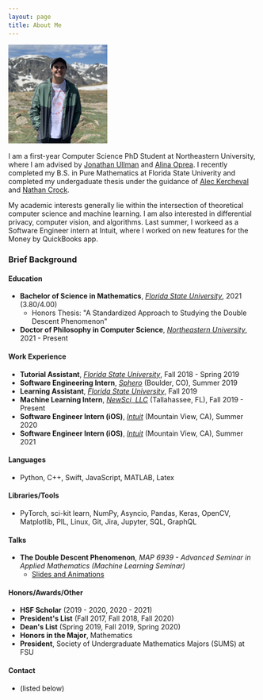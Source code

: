 ```yaml
---
layout: page
title: About Me
---
```


<img src="media/me.jpg" alt="me" style="width:200px;"/>

I am a first-year Computer Science PhD Student at Northeastern University, where I am advised by [Jonathan Ullman](https://www.ccs.neu.edu/home/jullman/) and [Alina Oprea](https://www.ccs.neu.edu/home/alina/). I recently completed my B.S. in Pure Mathematics at Florida State Univerity and completed my undergaduate thesis under the guidance of [Alec Kercheval](https://www.math.fsu.edu/~kercheva/) and [Nathan Crock](https://www.sc.fsu.edu/people?uid=ndc08).

My academic interests generally lie within the intersection of theoretical computer science and machine learning. I am also interested in differential privacy, computer vision, and algorithms. Last summer, I workeed as a Software Engineer intern at Intuit, where I worked on new features for the Money by QuickBooks app.


### Brief Background

#### Education
* **Bachelor of Science in Mathematics**, *[Florida State University](https://math.fsu.edu/)*, 2021 (3.80/4.00)
    * Honors Thesis: "A Standardized Approach to Studying the Double Descent Phenomenon"
* **Doctor of Philosophy in Computer Science**, *[Northeastern University](https://www.khoury.northeastern.edu/)*, 2021 - Present

#### Work Experience
* **Tutorial Assistant**, *[Florida State University](https://math.fsu.edu/)*, Fall 2018 - Spring 2019
* **Software Engineering Intern**, *[Sphero](https://sphero.com/)* (Boulder, CO), Summer 2019
* **Learning Assistant**, *[Florida State University](https://math.fsu.edu/)*, Fall 2019
* **Machine Learning Intern**, *[NewSci, LLC](newsci.ai)* (Tallahassee, FL), Fall 2019 - Present
* **Software Engineer Intern (iOS)**, *[Intuit](https://www.intuit.com/)* (Mountain View, CA), Summer 2020
* **Software Engineer Intern (iOS)**, *[Intuit](https://www.intuit.com/)* (Mountain View, CA), Summer 2021

#### Languages
* Python, C++, Swift, JavaScript, MATLAB, Latex

#### Libraries/Tools
* PyTorch, sci-kit learn, NumPy, Asyncio, Pandas, Keras, OpenCV, Matplotlib, PIL, Linux, Git, Jira, Jupyter, SQL, GraphQL

#### Talks
* **The Double Descent Phenomenon**, *MAP 6939 - Advanced Seminar in Applied Mathematics (Machine Learning Seminar)*
  * [Slides and Animations](https://drive.google.com/drive/folders/1LPjlJgGP9LCQwzYvfTSls0SKK7ToRXJH?usp=sharing)

#### Honors/Awards/Other
* **HSF Scholar** (2019 - 2020, 2020 - 2021)
* **President's List** (Fall 2017, Fall 2018, Fall 2020)
* **Dean's List** (Spring 2019, Fall 2019, Spring 2020)
* **Honors in the Major**, Mathematics
* **President**, Society of Undergraduate Mathematics Majors (SUMS) at FSU

#### Contact
* (listed below)
